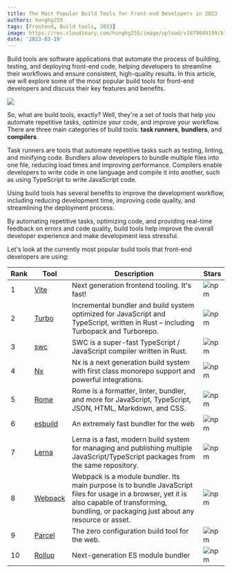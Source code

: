```yaml
---
title: The Most Popular Build Tools for Front-end Developers in 2023
authors: hunghg255
tags: [Frontend, Build tools, 2023]
image: https://res.cloudinary.com/hunghg255/image/upload/v1679049199/blog/Build-Tools-for-Front-end-Developers_kbidno.png
date: '2023-03-19'
---
```


Build tools are software applications that automate the process of building, testing, and deploying front-end code, helping developers to streamline their workflows and ensure consistent, high-quality results. In this article, we will explore some of the most popular build tools for front-end developers and discuss their key features and benefits.

<!--truncate-->

<img data-zoomable src="https://res.cloudinary.com/hunghg255/image/upload/v1679049199/blog/Build-Tools-for-Front-end-Developers_kbidno.png" />

So, what are build tools, exactly? Well, they're a set of tools that help you automate repetitive tasks, optimize your code, and improve your workflow. There are three main categories of build tools: <b>task runners</b>, <b>bundlers</b>, and <b>compilers</b>.

Task runners are tools that automate repetitive tasks such as testing, linting, and minifying code. Bundlers allow developers to bundle multiple files into one file, reducing load times and improving performance. Compilers enable developers to write code in one language and compile it into another, such as using TypeScript to write JavaScript code.

Using build tools has several benefits to improve the development workflow, including reducing development time, improving code quality, and streamlining the deployment process.

By automating repetitive tasks, optimizing code, and providing real-time feedback on errors and code quality, build tools help improve the overall developer experience and make development less stressful.

Let's look at the currently most popular build tools that front-end developers are using:

| Rank | Tool                                                                                                            | Description                                                                                                                                                                                          | Stars                                                                                 |
| ---- | --------------------------------------------------------------------------------------------------------------- | ---------------------------------------------------------------------------------------------------------------------------------------------------------------------------------------------------- | ------------------------------------------------------------------------------------- |
| 1    | [Vite](https://github.com/vitejs/vite)                                                                          | Next generation frontend tooling. It's fast!                                                                                                                                                         | ![npm](https://img.shields.io/npm/dw/vite?color=white&label=%20&style=flat-square)    |
| 2    | [Turbo](https://github.com/vercel/turbo)                                                                        | Incremental bundler and build system optimized for JavaScript and TypeScript, written in Rust – including Turbopack and Turborepo.                                                                   | ![npm](https://img.shields.io/npm/dw/turbo?color=white&label=%20&style=flat-square)   |
| 3    | [swc](https://github.com/swc-project/swc)                                                                       | SWC is a super-fast TypeScript / JavaScript compiler written in Rust.                                                                                                                                | ![npm](https://img.shields.io/npm/dw/swc?color=white&label=%20&style=flat-square)     |
| 4    | [Nx](https://github.com/nrwl/nx)                                                                                | Nx is a next generation build system with first class monorepo support and powerful integrations.                                                                                                    | ![npm](https://img.shields.io/npm/dw/nx?color=white&label=%20&style=flat-square)      |
| 5    | [Rome](https://github.com/rome/tools)                                                                           | Rome is a formatter, linter, bundler, and more for JavaScript, TypeScript, JSON, HTML, Markdown, and CSS.                                                                                            | ![npm](https://img.shields.io/npm/dw/rome?color=white&label=%20&style=flat-square)    |
| 6    | [esbuild](https://github.com/evanw/esbuild)                                                                     | An extremely fast bundler for the web                                                                                                                                                                | ![npm](https://img.shields.io/npm/dw/esbuild?color=white&label=%20&style=flat-square) |
| 7    | [Lerna](https://github.com/lerna/lerna)                                                                         | Lerna is a fast, modern build system for managing and publishing multiple JavaScript/TypeScript packages from the same repository.                                                                   | ![npm](https://img.shields.io/npm/dw/lerna?color=white&label=%20&style=flat-square)   |
| 8    | [Webpack](https://github.com/webpack/webpack)                                                                   | Webpack is a module bundler. Its main purpose is to bundle JavaScript files for usage in a browser, yet it is also capable of transforming, bundling, or packaging just about any resource or asset. | ![npm](https://img.shields.io/npm/dw/webpack?color=white&label=%20&style=flat-square) |
| 9    | [Parcel](https://stackdiary.com/build-tools-for-web-development/#:~:text=9-,Parcel,-The%20zero%20configuration) | The zero configuration build tool for the web.                                                                                                                                                       | ![npm](https://img.shields.io/npm/dw/parcel?color=white&label=%20&style=flat-square)  |
| 10   | [Rollup](https://github.com/rollup/rollup)                                                                      | Next-generation ES module bundler                                                                                                                                                                    | ![npm](https://img.shields.io/npm/dw/rollup?color=white&label=%20&style=flat-square)  |
